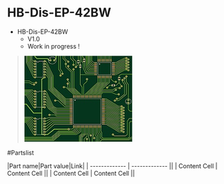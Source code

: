 # HB-Dis-EP-42BW

+ HB-Dis-EP-42BW
	+ V1.0
	+ Work in progress !
>![](https://github.com/Backkevin/My_Homematic_Project/blob/master/HB-Dis-EP-42BW/IMAGE/Default.jpg)

#Partslist

|Part name|Part value|Link|
| ------------- | ------------- ||
| Content Cell  | Content Cell  ||
| Content Cell  | Content Cell  ||



